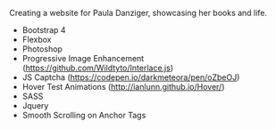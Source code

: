 Creating a website for Paula Danziger, showcasing her books and life.

* Bootstrap 4
* Flexbox
* Photoshop
* Progressive Image Enhancement (https://github.com/Wildtyto/Interlace.js)
* JS Captcha (https://codepen.io/darkmeteora/pen/oZbeOJ)
* Hover Test Animations (http://ianlunn.github.io/Hover/)
* SASS
* Jquery
* Smooth Scrolling on Anchor Tags